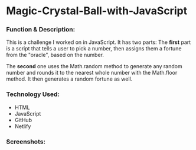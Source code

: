 # Magic-Crystal-Ball-with-JavaScript

<h3>Function & Description:</h3>
This is a challenge I worked on in JavaScript. It has two parts:
The <strong>first</strong> part is a script that tells a user to pick a number, then assigns them a fortune from the "oracle", based on the number.

The <strong>second</strong> one uses the Math.random method to generate any random number and rounds it to the nearest whole number with the Math.floor method. It then generates a random fortune as well.



<h3>Technology Used:</h3>

- HTML
- JavaScript
- GitHub 
- Netlify

<h3>Screenshots:</h3>



